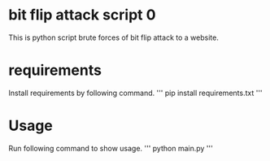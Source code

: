 # bit flip attack script 0
This is python script brute forces of bit flip attack to a website.

# requirements
Install requirements by following command.
'''
pip install requirements.txt
'''

# Usage
Run following command to show usage.
'''
python main.py
'''
